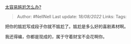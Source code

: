 [太容易尴尬怎么办?](https://www.zhihu.com/question/488629339/answer/2623504893)

>Author: #NellNell 
>Last update: *18/08/2022* 
>Links: 
>Tags: 

把你的尴尬写成段子你就不尴尬了。尴尬是多么好的喜剧素材啊。

我还得编，你都是现成的，属于守着财宝不会花啊你。